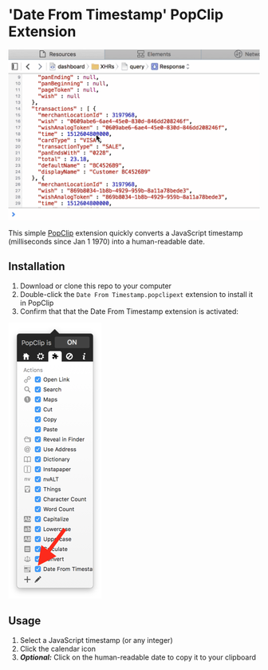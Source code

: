# 'Date From Timestamp' PopClip Extension

![](docs/popclip.gif)

This simple [PopClip](http://pilotmoon.com/popclip/) extension quickly converts a JavaScript timestamp (milliseconds since Jan 1 1970) into a human-readable date.

## Installation

1. Download or clone this repo to your computer
2. Double-click the `Date From Timestamp.popclipext` extension to install it in PopClip
3. Confirm that that the Date From Timestamp extension is activated:

![](docs/checked.png)

## Usage

1. Select a JavaScript timestamp (or any integer)
2. Click the calendar icon
3. ***Optional:*** Click on the human-readable date to copy it to your clipboard
